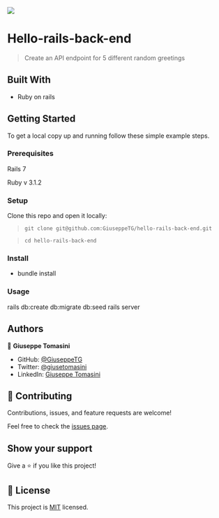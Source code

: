 ![](https://img.shields.io/badge/Microverse-blueviolet)

# Hello-rails-back-end

> Create an API endpoint for 5 different random greetings


## Built With

- Ruby on rails

## Getting Started

To get a local copy up and running follow these simple example steps.

### Prerequisites

Rails 7

Ruby v 3.1.2

### Setup

Clone this repo and open it locally:
> `git clone git@github.com:GiuseppeTG/hello-rails-back-end.git` 

> `cd hello-rails-back-end`


### Install

- bundle install

### Usage

rails db:create db:migrate db:seed
rails server

## Authors

👤 **Giuseppe Tomasini**

- GitHub: [@GiuseppeTG](https://github.com/GiuseppeTG)
- Twitter: [@giusetomasini](https://twitter.com/giusetomasini)
- LinkedIn: [Giuseppe Tomasini](https://www.linkedin.com/in/giuseppe-tomasini-67ba101a8/)


## 🤝 Contributing

Contributions, issues, and feature requests are welcome!

Feel free to check the [issues page](../../issues/).

## Show your support

Give a ⭐️ if you like this project!

## 📝 License

This project is [MIT](./MIT) licensed.
